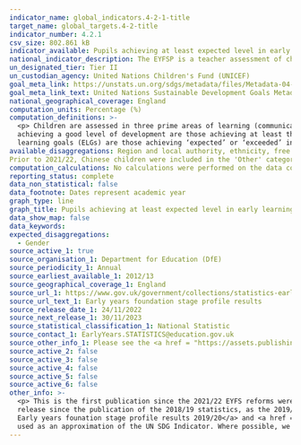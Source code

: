 ```yaml
---
indicator_name: global_indicators.4-2-1-title
target_name: global_targets.4-2-title
indicator_number: 4.2.1
csv_size: 802.861 kB
indicator_available: Pupils achieving at least expected level in early learning goals as specified by the United Kingdom early years foundation stage profile (EYFSP).
national_indicator_description: The EYFSP is a teacher assessment of children’s development at the end of the early years foundation stage (the end of the academic year in which the child turns five years old – this is typically at the end of the Reception year).
un_designated_tier: Tier II
un_custodian_agency: United Nations Children's Fund (UNICEF)
goal_meta_link: https://unstats.un.org/sdgs/metadata/files/Metadata-04-02-01.pdf
goal_meta_link_text: United Nations Sustainable Development Goals Metadata (PDF 4.0 MB)
national_geographical_coverage: England
computation_units: Percentage (%)
computation_definitions: >-
  <p> Children are assessed in three prime areas of learning (communication and language, physical development and personal and social emotional development) and four specific areas of learning (expressive arts and design, literacy, mathematics, understanding the world). </p> <p> Children
  achieving a good level of development are those achieving at least the expected level within communication and language, physical development, personal and social emotional development, literacy and mathematics. </p> <p> Children achieving at least the expected level across all early
  learning goals (ELGs) are those achieving ‘expected’ or ‘exceeded’ in all 17 ELGs. </p>
available_disaggregations: Region and local authority, ethnicity, free school meals, Prime areas of learning and their higher sub-categories. Ethnic group, special educational needs, specific areas of learning and the lower learning sub-categories are not displayed here due to the size of the complete data set.
Prior to 2021/22, Chinese children were included in the 'Other' category. Based on new guidance, Chinese children are now included in the 'Asian' category in the 2021/22 data, and the 'Unclassified' ethnic group category describes cases where a child's ethnicity was refused or not obtained. These children are included in the 'Total' numbers.
computation_calculations: No calculations were performed on the data collected from this source. For more information please visit the source website.
reporting_status: complete
data_non_statistical: false
data_footnote: Dates represent academic year
graph_type: line
graph_title: Pupils achieving at least expected level in early learning goals
data_show_map: false
data_keywords:
expected_disaggregations:
  - Gender
source_active_1: true
source_organisation_1: Department for Education (DfE)
source_periodicity_1: Annual
source_earliest_available_1: 2012/13
source_geographical_coverage_1: England
source_url_1: https://www.gov.uk/government/collections/statistics-early-years-foundation-stage-profile
source_url_text_1: Early years foundation stage profile results
source_release_date_1: 24/11/2022
source_next_release_1: 30/11/2023
source_statistical_classification_1: National Statistic
source_contact_1: EarlyYears.STATISTICS@education.gov.uk
source_other_info_1: Please see the <a href = "https://assets.publishing.service.gov.uk/government/uploads/system/uploads/attachment_data/file/839566/EYFSP_2019_Technical_document.pdf">EYFSP 2019 Technical Document</a>
source_active_2: false
source_active_3: false
source_active_4: false
source_active_5: false
source_active_6: false
other_info: >-
  <p> This is the first publication since the 2021/22 EYFS reforms were introduced in September 2021. As part of those reforms, the EYFS profile was significantly revised. It is therefore not possible to directly compare 2021/22 assessment outcomes with earlier years. It is also the first
  release since the publication of the 2018/19 statistics, as the 2019/20 and 2020/21 data collections were cancelled due to coronavirus (COVID-19). <a href = "https://www.gov.uk/government/statistics/announcements/early-years-foundation-stage-profile-results-in-england-2019-to-2020">DfE
  Early years founation stage profile results 2019/20</a> and <a href = "https://www.gov.uk/government/statistics/announcements/early-years-foundation-stage-profile-results-in-england-2020-to-2021">DfE Early years foundation stage profile results 2020/21</a> </p> This indicator is being
  used as an approximation of the UN SDG Indicator. Where possible, we will work to identify or develop UK data to meet the global indicator specification. This indicator has been identified in collaboration with topic experts.
---
```

